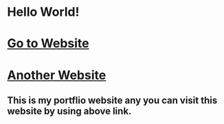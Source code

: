# Hello World!
# [Go to Website](https://bishal-poudel.web.app)
# [Another Website](https://bishallpoudel.github.io/bishallpoudel)

## This is my portflio website any you can visit this website by using above link.
